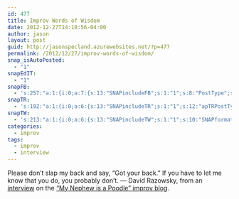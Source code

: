```yaml
---
id: 477
title: Improv Words of Wisdom
date: 2012-12-27T14:10:56-04:00
author: jason
layout: post
guid: http://jasonspecland.azurewebsites.net/?p=477
permalink: /2012/12/27/improv-words-of-wisdom/
snap_isAutoPosted:
  - "1"
snapEdIT:
  - "1"
snapFB:
  - 's:257:"a:1:{i:0;a:7:{s:13:"SNAPincludeFB";s:1:"1";s:8:"PostType";s:1:"A";s:10:"AttachPost";s:1:"1";s:10:"SNAPformat";s:41:"New post has been published on %SITENAME%";s:11:"isPrePosted";s:1:"1";s:8:"isPosted";s:1:"1";s:4:"pgID";s:27:"568534615_10151616757194616";}}";'
snapTR:
  - 's:192:"a:1:{i:0;a:6:{s:13:"SNAPincludeTR";s:1:"1";s:12:"apTRPostType";s:1:"T";s:11:"SNAPTformat";s:7:"%TITLE%";s:10:"SNAPformat";s:10:"%FULLTEXT%";s:11:"isPrePosted";s:1:"1";s:8:"isPosted";s:1:"1";}}";'
snapTW:
  - 's:213:"a:1:{i:0;a:6:{s:13:"SNAPincludeTW";s:1:"1";s:10:"SNAPformat";s:16:"%TITLE% - %SURL%";s:11:"isPrePosted";s:1:"1";s:8:"isPosted";s:1:"1";s:4:"pgID";s:18:"284376420048855040";s:5:"pDate";s:19:"2012-12-27 19:11:23";}}";'
categories:
  - improv
tags:
  - improv
  - interview
---
```

Please don&#8217;t slap my back and say, &#8220;Got your back.&#8221; If you have to let me know that you do, you probably don&#8217;t. &#8212; David Razowsky, from an [interview](http://pamvictor.blogspot.com/2012/12/geeking-out-withdavid-razowsky.html "interview") on the [&#8220;My Nephew is a Poodle&#8221; improv blog](http://pamvictor.blogspot.com/).[  
](http://pamvictor.blogspot.com/2012/12/geeking-out-withdavid-razowsky.html "interview")